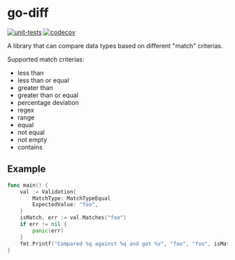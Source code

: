 # go-diff

[![unit-tests](https://github.com/leonsteinhaeuser/go-compare/actions/workflows/unit-tests.yml/badge.svg)](https://github.com/leonsteinhaeuser/go-compare/actions/workflows/unit-tests.yml)
[![codecov](https://codecov.io/gh/leonsteinhaeuser/go-compare/branch/main/graph/badge.svg?token=AENFLCI9NF)](https://codecov.io/gh/leonsteinhaeuser/go-compare)

A library that can compare data types based on different "match" criterias.

Supported match criterias:

- less than
- less than or equal
- greater than
- greater than or equal
- percentage deviation
- regex
- range
- equal
- not equal
- not empty
- contains

## Example

```go
func main() {
    val := Validation{
        MatchType: MatchTypeEqual
        ExpectedValue: "foo",
    }
    isMatch, err := val.Matches("foo")
    if err != nil {
        panic(err)
    }
    fmt.Printf("Compared %q against %q and got %v", "foo", "foo", isMatch)
}
```
